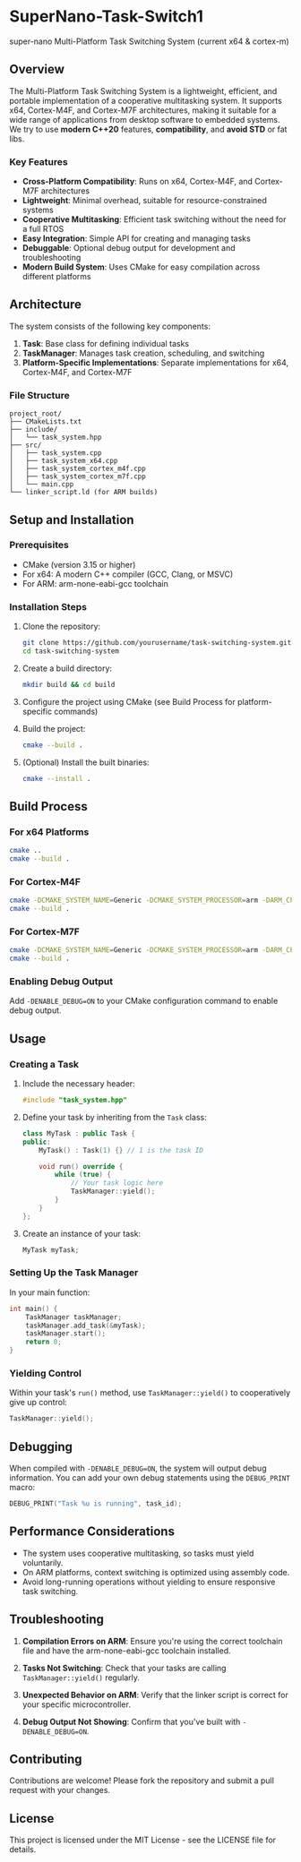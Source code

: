 # SuperNano-Task-Switch1
super-nano Multi-Platform Task Switching System (current x64 & cortex-m)

## Overview

The Multi-Platform Task Switching System is a lightweight, efficient, and portable implementation of a cooperative multitasking system. It supports x64, Cortex-M4F, and Cortex-M7F architectures, making it suitable for a wide range of applications from desktop software to embedded systems.
We try to use **modern C++20** features, **compatibility**, and **avoid STD** or fat libs.

### Key Features

- **Cross-Platform Compatibility**: Runs on x64, Cortex-M4F, and Cortex-M7F architectures
- **Lightweight**: Minimal overhead, suitable for resource-constrained systems
- **Cooperative Multitasking**: Efficient task switching without the need for a full RTOS
- **Easy Integration**: Simple API for creating and managing tasks
- **Debuggable**: Optional debug output for development and troubleshooting
- **Modern Build System**: Uses CMake for easy compilation across different platforms

## Architecture

The system consists of the following key components:

1. **Task**: Base class for defining individual tasks
2. **TaskManager**: Manages task creation, scheduling, and switching
3. **Platform-Specific Implementations**: Separate implementations for x64, Cortex-M4F, and Cortex-M7F

### File Structure

```
project_root/
├── CMakeLists.txt
├── include/
│   └── task_system.hpp
├── src/
│   ├── task_system.cpp
│   ├── task_system_x64.cpp
│   ├── task_system_cortex_m4f.cpp
│   ├── task_system_cortex_m7f.cpp
│   └── main.cpp
└── linker_script.ld (for ARM builds)
```

## Setup and Installation

### Prerequisites

- CMake (version 3.15 or higher)
- For x64: A modern C++ compiler (GCC, Clang, or MSVC)
- For ARM: arm-none-eabi-gcc toolchain

### Installation Steps

1. Clone the repository:
   ```bash
   git clone https://github.com/yourusername/task-switching-system.git
   cd task-switching-system
   ```

2. Create a build directory:
   ```bash
   mkdir build && cd build
   ```

3. Configure the project using CMake (see Build Process for platform-specific commands)

4. Build the project:
   ```bash
   cmake --build .
   ```

5. (Optional) Install the built binaries:
   ```bash
   cmake --install .
   ```

## Build Process

### For x64 Platforms

```bash
cmake ..
cmake --build .
```

### For Cortex-M4F

```bash
cmake -DCMAKE_SYSTEM_NAME=Generic -DCMAKE_SYSTEM_PROCESSOR=arm -DARM_CPU=cortex-m4f -DCMAKE_TOOLCHAIN_FILE=path/to/arm-none-eabi-gcc.cmake ..
cmake --build .
```

### For Cortex-M7F

```bash
cmake -DCMAKE_SYSTEM_NAME=Generic -DCMAKE_SYSTEM_PROCESSOR=arm -DARM_CPU=cortex-m7f -DCMAKE_TOOLCHAIN_FILE=path/to/arm-none-eabi-gcc.cmake ..
cmake --build .
```

### Enabling Debug Output

Add `-DENABLE_DEBUG=ON` to your CMake configuration command to enable debug output.

## Usage

### Creating a Task

1. Include the necessary header:
   ```cpp
   #include "task_system.hpp"
   ```

2. Define your task by inheriting from the `Task` class:
   ```cpp
   class MyTask : public Task {
   public:
       MyTask() : Task(1) {} // 1 is the task ID

       void run() override {
           while (true) {
               // Your task logic here
               TaskManager::yield();
           }
       }
   };
   ```

3. Create an instance of your task:
   ```cpp
   MyTask myTask;
   ```

### Setting Up the Task Manager

In your main function:

```cpp
int main() {
    TaskManager taskManager;
    taskManager.add_task(&myTask);
    taskManager.start();
    return 0;
}
```

### Yielding Control

Within your task's `run()` method, use `TaskManager::yield()` to cooperatively give up control:

```cpp
TaskManager::yield();
```

## Debugging

When compiled with `-DENABLE_DEBUG=ON`, the system will output debug information. You can add your own debug statements using the `DEBUG_PRINT` macro:

```cpp
DEBUG_PRINT("Task %u is running", task_id);
```

## Performance Considerations

- The system uses cooperative multitasking, so tasks must yield voluntarily.
- On ARM platforms, context switching is optimized using assembly code.
- Avoid long-running operations without yielding to ensure responsive task switching.

## Troubleshooting

1. **Compilation Errors on ARM**: Ensure you're using the correct toolchain file and have the arm-none-eabi-gcc toolchain installed.

2. **Tasks Not Switching**: Check that your tasks are calling `TaskManager::yield()` regularly.

3. **Unexpected Behavior on ARM**: Verify that the linker script is correct for your specific microcontroller.

4. **Debug Output Not Showing**: Confirm that you've built with `-DENABLE_DEBUG=ON`.

## Contributing

Contributions are welcome! Please fork the repository and submit a pull request with your changes.



## License

This project is licensed under the MIT License - see the LICENSE file for details.
